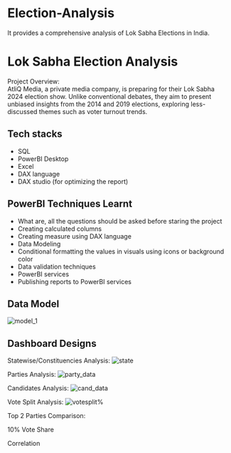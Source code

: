 # Election-Analysis
It provides a comprehensive analysis of Lok Sabha Elections in India.
# Lok Sabha Election Analysis
 Project Overview:   
 AtliQ Media, a private media company, is preparing for their Lok Sabha 2024 election show. Unlike conventional debates, they aim to present unbiased insights from the 2014 and 2019 elections, exploring less-discussed themes such as voter turnout trends.
## Tech stacks
- SQL
- PowerBI Desktop
- Excel
- DAX language
- DAX studio (for optimizing the report)

## PowerBI Techniques Learnt
- What are, all the questions should be asked before staring the project
- Creating calculated columns
- Creating measure using DAX language
- Data Modeling
- Conditional formatting the values in visuals using icons or background color
- Data validation techniques
- PowerBI services
- Publishing reports to PowerBI services

## Data Model
![model_1](https://github.com/user-attachments/assets/822161b4-4e40-4970-8462-2010fd3cb705)

## Dashboard Designs
Statewise/Constituencies Analysis:
![state](https://github.com/user-attachments/assets/c1c54284-071d-4ba1-b878-5ebadeef283c)

Parties Analysis:
![party_data](https://github.com/user-attachments/assets/04954192-4c76-44b6-91b3-5750dc332207)

Candidates Analysis:
![cand_data](https://github.com/user-attachments/assets/542a2726-d98f-4f22-88fa-1dc283840ce3)

Vote Split Analysis:
![votesplit%](https://github.com/user-attachments/assets/b3b6c38b-b595-456e-96bb-7fae863de05b)

Top 2 Parties Comparison:


10% Vote Share


Correlation
